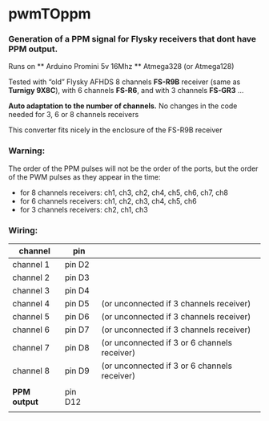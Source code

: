 # pwmTOppm

### Generation of a PPM signal for Flysky receivers that dont have PPM output.

Runs on  ** Arduino Promini 5v 16Mhz ** Atmega328 (or Atmega128)  

Tested with “old” Flysky AFHDS 8 channels **FS-R9B** receiver (same as **Turnigy 9X8C**), with 6 channels **FS-R6**, and with 3 channels **FS-GR3**  ...

**Auto adaptation to the number of channels.** No changes in the code needed for 3, 6 or 8 channels receivers

This converter fits nicely in the enclosure of the FS-R9B receiver

### Warning:
The order of the PPM pulses will not be the order of the ports, but the order of the PWM pulses as they appear in the time:
 - for 8 channels receivers:  ch1, ch3, ch2, ch4, ch5, ch6, ch7, ch8  
 - for 6 channels receivers:  ch1, ch2, ch3, ch4, ch5, ch6  
 - for 3 channels receivers:  ch2, ch1, ch3  

### Wiring:

 | channel  | pin  |   |
| ------------ | ------------ |------|
|  channel 1| pin D2 |  |
|  channel 2| pin D3 |  |
|  channel 3| pin D4 || 
|  channel 4| pin D5 |  (or unconnected if 3 channels receiver) |
|  channel 5| pin D6 |  (or unconnected if 3 channels receiver) |
|  channel 6| pin D7 |  (or unconnected if 3 channels receiver) |
|  channel 7| pin D8 | (or unconnected if 3 or 6 channels receiver) |
|  channel 8| pin D9 |  (or unconnected if 3 or 6 channels receiver) |
|   |   | |
| **PPM output**  |  pin D12 |  | 
|||
